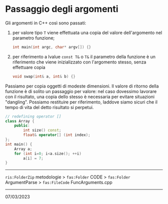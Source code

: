 ```toc
```

# Passaggio degli argomenti
Gli argomenti in C++ così sono passati:
1) per valore tipo `T`
   viene effettuata una copia del valore dell'argomento nel parametro funzione;
   ```cpp
   int main(int argc, char* argv[]) {}
   ```
1) per riferimento a lvalue `const T&` o `T&`
   il parametro della funzione è un riferimento che viene inizializzato con l'argomento stesso, senza effettuare copia
   ```cpp
   void swap(int& a, int& b) {}
   ```

Passiamo per copia oggetti di modeste dimensioni.
Il valore di ritorno della funzione è di solito un passaggio per valore: nel caso dovessimo lavorare con il risultato, una copia dello stesso è necessaria per evitare situazioni "dangling". Possiamo restituire per riferimento, laddove siamo sicuri che il tempo di vita del detto risultato si perpetui.
```cpp
// redefining operator []
class Array {
	public:
		int size() const;
		float& operator[] (int index);
};
int main() {
	Array a;
	for (int i=0; i<a.size(); ++i)
		a[i] = 7;
}

```
---
`ris:FolderZip` metodologie > `fas:Folder` CODE > `fas:Folder` ArgumentParse > `fas:FileCode` FuncArguments.cpp


---
07/03/2023